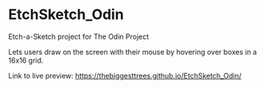 # EtchSketch_Odin

Etch-a-Sketch project for The Odin Project

Lets users draw on the screen with their mouse by hovering over boxes in a 16x16 grid.


Link to live preview:
https://thebiggesttrees.github.io/EtchSketch_Odin/
